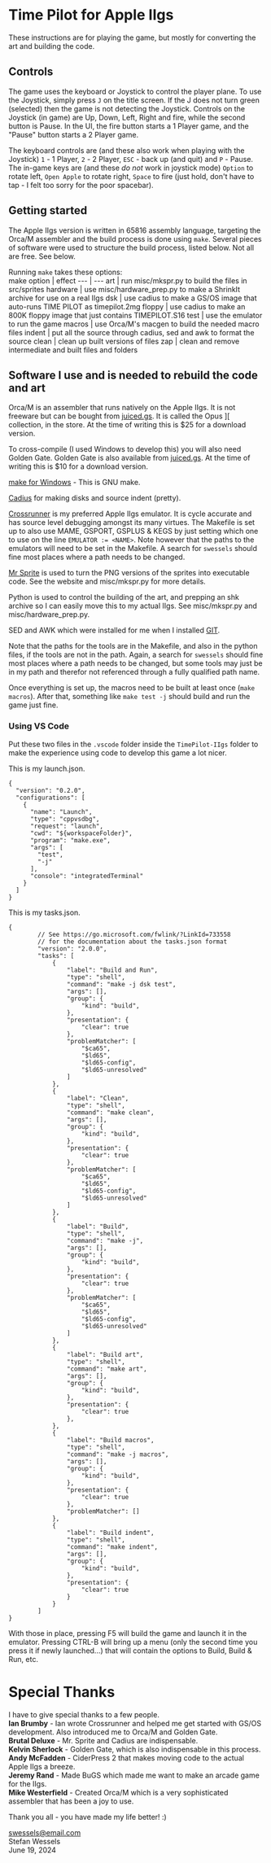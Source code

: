 # Time Pilot for Apple IIgs  
These instructions are for playing the game, but mostly for converting the art and building the code.  
  
## Controls  
The game uses the keyboard or Joystick to control the player plane.  To use the Joystick, simply press `J` on the title screen.  If the J does not turn green (selected) then the game is not detecting the Joystick.  Controls on the Joystick (in game) are Up, Down, Left, Right and fire, while the second button is Pause.  In the UI, the fire button starts a 1 Player game, and the "Pause" button starts a 2 Player game.  
  
The keyboard controls are (and these also work when playing with the Joystick) `1` - 1 Player, `2` - 2 Player, `ESC` - back up (and quit) and `P` - Pause.  The in-game keys are (and these *do not* work in joystick mode) `Option` to rotate left, `Open Apple` to rotate right, `Space` to fire (just hold, don't have to tap - I felt too sorry for the poor spacebar).  
  
## Getting started  
The Apple IIgs version is written in 65816 assembly language, targeting the Orca/M assembler and the build process is done using `make`.  Several pieces of software were used to structure the build process, listed below.  Not all are free.  See below.  
  
Running `make` takes these options:  
make option | effect
--- | ---
art | run misc/mkspr.py to build the files in src/sprites
hardware | use misc/hardware_prep.py to make a ShrinkIt archive for use on a real IIgs
dsk | use cadius to make a GS/OS image that auto-runs TIME PILOT as timepilot.2mg
floppy | use cadius to make an 800K floppy image that just contains TIMEPILOT.S16
test | use the emulator to run the game
macros | use Orca/M's macgen to build the needed macro files
indent | put all the source through cadius, sed and awk to format the source
clean | clean up built versions of files
zap | clean and remove intermediate and built files and folders
  
## Software I use and is needed to rebuild the code and art  
Orca/M is an assembler that runs natively on the Apple IIgs.  It is not freeware but can be bought from [juiced.gs](https://juiced.gs/).  It is called the Opus ][ collection, in the store.  At the time of writing this is $25 for a download version.  
  
To cross-compile (I used Windows to develop this) you will also need Golden Gate.  Golden Gate is also available from [juiced.gs](https://juiced.gs/).  At the time of writing this is $10 for a download version.  
  
[make for Windows](https://gnuwin32.sourceforge.net/packages/make.htm) - This is GNU make.  
  
[Cadius](https://www.brutaldeluxe.fr/products/crossdevtools/cadius/) for making disks and source indent (pretty).  
  
[Crossrunner](https://www.crossrunner.gs/) is my preferred Apple IIgs emulator.  It is cycle accurate and has source level debugging amongst its many virtues.  The Makefile is set up to also use MAME, GSPORT, GSPLUS & KEGS by just setting which one to use on the line `EMULATOR := <NAME>`.  Note however that the paths to the emulators will need to be set in the Makefile.  A search for `swessels` should fine most places where a path needs to be changed.  
  
[Mr Sprite](https://www.brutaldeluxe.fr/products/crossdevtools/mrsprite/) is used to turn the PNG versions of the sprites into executable code.  See the website and misc/mkspr.py for more details.  
  
Python is used to control the building of the art, and prepping an shk archive so I can easily move this to my actual IIgs.  See misc/mkspr.py and misc/hardware_prep.py.  
  
SED and AWK which were installed for me when I installed [GIT](https://git-scm.com/book/en/v2/Getting-Started-Installing-Git).  
  
Note that the paths for the tools are in the Makefile, and also in the python files, if the tools are not in the path.  Again, a search for `swessels` should fine most places where a path needs to be changed, but some tools may just be in my path and therefor not referenced through a fully qualified path name.  
  
Once everything is set up, the macros need to be built at least once (`make macros`).  After that, something like `make test -j` should build and run the game just fine.  
  
### Using VS Code  
Put these two files in the `.vscode` folder inside the `TimePilot-IIgs` folder to make the experience using code to develop this game a lot nicer.  
  
This is my launch.json.
```
{
  "version": "0.2.0",
  "configurations": [
    {
      "name": "Launch",
      "type": "cppvsdbg",
      "request": "launch",
      "cwd": "${workspaceFolder}",
      "program": "make.exe",
      "args": [
        "test",
        "-j"
      ],
      "console": "integratedTerminal"
    }
  ]
}
```
  
This is my tasks.json.  
```
{
        // See https://go.microsoft.com/fwlink/?LinkId=733558
        // for the documentation about the tasks.json format
        "version": "2.0.0",
        "tasks": [
            {
                "label": "Build and Run",
                "type": "shell",
                "command": "make -j dsk test",
                "args": [],
                "group": {
                    "kind": "build",
                },
                "presentation": {
                    "clear": true
                },
                "problemMatcher": [
                    "$ca65",
                    "$ld65",
                    "$ld65-config",
                    "$ld65-unresolved"
                ]
            },
            {
                "label": "Clean",
                "type": "shell",
                "command": "make clean",
                "args": [],
                "group": {
                    "kind": "build",
                },
                "presentation": {
                    "clear": true
                },
                "problemMatcher": [
                    "$ca65",
                    "$ld65",
                    "$ld65-config",
                    "$ld65-unresolved"
                ]
            },
            {
                "label": "Build",
                "type": "shell",
                "command": "make -j",
                "args": [],
                "group": {
                    "kind": "build",
                },
                "presentation": {
                    "clear": true
                },
                "problemMatcher": [
                    "$ca65",
                    "$ld65",
                    "$ld65-config",
                    "$ld65-unresolved"
                ]
            },
            {
                "label": "Build art",
                "type": "shell",
                "command": "make art",
                "args": [],
                "group": {
                    "kind": "build",
                },
                "presentation": {
                    "clear": true
                },
            },
            {
                "label": "Build macros",
                "type": "shell",
                "command": "make -j macros",
                "args": [],
                "group": {
                    "kind": "build",
                },
                "presentation": {
                    "clear": true
                },
                "problemMatcher": []
            },
            {
                "label": "Build indent",
                "type": "shell",
                "command": "make indent",
                "args": [],
                "group": {
                    "kind": "build",
                },
                "presentation": {
                    "clear": true
                }
            }
        ]
}
```
  
With those in place, pressing F5 will build the game and launch it in the emulator.  Pressing CTRL-B will bring up a menu (only the second time you press it if newly launched...) that will contain the options to Build, Build & Run, etc.  
  
# Special Thanks  
I have to give special thanks to a few people.  
**Ian Brumby** - Ian wrote Crossrunner and helped me get started with GS/OS development. Also introduced me to Orca/M and Golden Gate.  
**Brutal Deluxe** - Mr. Sprite and Cadius are indispensable.  
**Kelvin Sherlock** - Golden Gate, which is also indispensable in this process.  
**Andy McFadden** - CiderPress 2 that makes moving code to the actual Apple IIgs a breeze.  
**Jeremy Rand** - Made BuGS which made me want to make an arcade game for the IIgs.  
**Mike Westerfield** - Created Orca/M which is a very sophisticated assembler that has been a joy to use.  
  
Thank you all - you have made my life better! :)  
  
swessels@email.com  
Stefan Wessels  
June 19, 2024  
